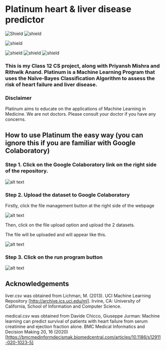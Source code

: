 # Platinum heart & liver disease predictor
![Shield](https://img.shields.io/aur/license/android-studio)
![shield](https://img.shields.io/github/repo-size/realaryanpatil/Platinum)

![shield](https://img.shields.io/badge/Language-Python3-x)

![shield](https://img.shields.io/badge/Modules%20Used-x)
![shield](https://img.shields.io/badge/Pandas-blue)
![shield](https://img.shields.io/badge/sklearn-blue)

### This is my Class 12 CS project, along with Priyansh Mishra and Rithwik Anand. Platinum is a Machine Learning Program that uses the Naïve-Bayes Classification Algorithm to assess the risk of heart failure and liver disease.

### Disclaimer
Platinum aims to educate on the applications of Machine Learning in Medicine. We are not doctors. Please consult your doctor if you have any concerns.

## How to use Platinum the easy way (you can ignore this if you are familiar with Google Colaboratory)
### Step 1. Click on the Google Colaboratory link on the right side of the repository.
![alt text](https://github.com/realaryanpatil/Platinum/blob/master/media1.png?raw=true)

### Step 2. Upload the dataset to Google Colaboratory 
Firstly, click the file management button at the right side of the webpage

![alt text](https://github.com/realaryanpatil/Platinum/blob/master/media2.png?raw=true)

Then, click on the file upload option and upload the 2 datasets.



The file will be uploaded and will appear like this.

![alt text](https://github.com/realaryanpatil/Platinum/blob/master/Media3.png?raw=true)

### Step 3. Click on the run program button

![alt text](https://github.com/realaryanpatil/Platinum/blob/master/Media4.png?raw=true)


## Acknowledgements
liver.csv was obtained from Lichman, M. (2013). UCI Machine Learning Repository [http://archive.ics.uci.edu/ml]. Irvine, CA: University of California, School of Information and Computer Science.

medical.csv was obtained from Davide Chicco, Giuseppe Jurman: Machine learning can predict survival of patients with heart failure from serum creatinine and ejection fraction alone. BMC Medical Informatics and Decision Making 20, 16 (2020) [https://bmcmedinformdecismak.biomedcentral.com/articles/10.1186/s12911-020-1023-5]

